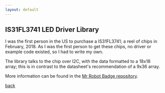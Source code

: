 ```yaml
---
layout: default
---
```


## IS31FL3741 LED Driver Library

I was the first person in the US to purchase a IS31FL3741; a reel of chips in February, 2018. As I was the first person to get these chips, no driver or example code existed, so I had to write my own.

The library talks to the chip over I2C, with the data formatted to a 18x18 array; this is in contrast to the datasheet's recommendation of a 9x36 array.

More information can be found in the [Mr Robot Badge repository](https://github.com/bbenchoff/MrRobotBadge).

[back](../)